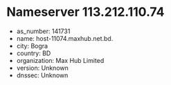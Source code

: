 # Nameserver 113.212.110.74

* as_number: 141731
* name: host-11074.maxhub.net.bd.
* city: Bogra
* country: BD
* organization: Max Hub Limited
* version: Unknown
* dnssec: Unknown
